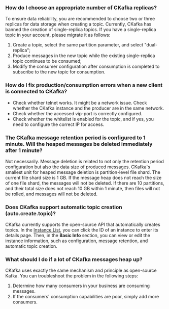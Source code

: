 ### How do I choose an appropriate number of CKafka replicas?
To ensure data reliability, you are recommended to choose two or three replicas for data storage when creating a topic. Currently, CKafka has banned the creation of single-replica topics. If you have a single-replica topic in your account, please migrate it as follows:
1. Create a topic, select the same partition parameter, and select "dual-replica";
2. Produce messages in the new topic while the existing single-replica topic continues to be consumed;
3. Modify the consumer configuration after consumption is completed to subscribe to the new topic for consumption.

### How do I fix production/consumption errors when a new client is connected to CKafka?
- Check whether telnet works. It might be a network issue. Check whether the CKafka instance and the producer are in the same network.
- Check whether the accessed vip-port is correctly configured.
- Check whether the whitelist is enabled for the topic, and if yes, you need to configure the correct IP for access.

### The CKafka message retention period is configured to 1 minute. Will the heaped messages be deleted immediately after 1 minute?
Not necessarily. Message deletion is related to not only the retention period configuration but also the data size of produced messages.
CKafka's smallest unit for heaped message deletion is partition-level file shard. The current file shard size is 1 GB. If the message heap does not reach the size of one file shard, the messages will not be deleted. If there are 10 partitions, and their total size does not reach 10 GB within 1 minute, then files will not be rolled, and messages will not be deleted.

### Does CKafka support automatic topic creation (auto.create.topic)?
CKafka currently supports the open-source API that automatically creates topics. In the [Instance List](https://console.cloud.tencent.com/ckafka/index?rid=1), you can click the ID of an instance to enter its details page. Then, in the **Basic Info** section, you can view or edit the instance information, such as configuration, message retention, and automatic topic creation.

### What should I do if a lot of CKafka messages heap up?
CKafka uses exactly the same mechanism and principle as open-source Kafka. You can troubleshoot the problem in the following steps:
1. Determine how many consumers in your business are consuming messages.
2. If the consumers' consumption capabilities are poor, simply add more consumers.
